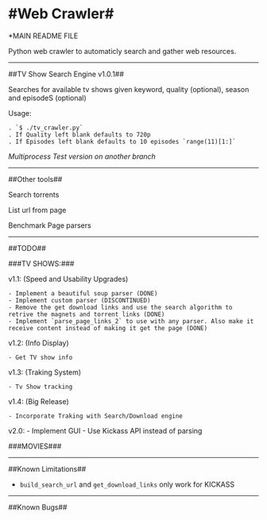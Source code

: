 #Web Crawler#
================================

*MAIN README FILE

Python web crawler to automaticly search and gather web resources.

--------------------------------

##TV Show Search Engine v1.0.1##

Searches for available tv shows given keyword, quality (optional), season and episodeS (optional)

Usage:

	. `$ ./tv_crawler.py`
	. If Quality left blank defaults to 720p
	. If Episodes left blank defaults to 10 episodes `range(11)[1:]`
*Multiprocess Test version on another branch*

--------------------------------

##Other tools##

Search torrents

List url from page

Benchmark Page parsers

--------------------------------

##TODO##

###TV SHOWS:###

v1.1: (Speed and Usability Upgrades)

	- Implement a beautiful soup parser (DONE)
	- Implement custom parser (DISCONTINUED)
	- Remove the get download links and use the search algorithm to retrive the magnets and torrent links (DONE)
	- Implement `parse_page_links_2` to use with any parser. Also make it receive content instead of making it get the page (DONE)

v1.2: (Info Display)

	- Get TV show info

v1.3: (Traking System)

	- Tv Show tracking 

v1.4: (Big Release)

	- Incorporate Traking with Search/Download engine

v2.0:
	- Implement GUI
	- Use Kickass API instead of parsing

###MOVIES###

--------------------------------

##Known Limitations##

- `build_search_url` and `get_download_links` only work for KICKASS

--------------------------------
##Known Bugs##
